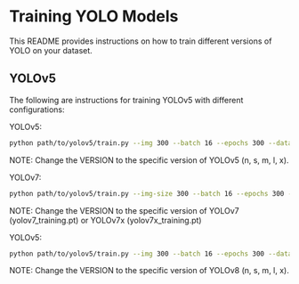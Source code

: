 # Training YOLO Models

This README provides instructions on how to train different versions of YOLO on your dataset.

## YOLOv5

The following are instructions for training YOLOv5 with different configurations:

YOLOv5:

```bash
python path/to/yolov5/train.py --img 300 --batch 16 --epochs 300 --data path/to/data/data_local.yaml --weights yolov5VERSION.pt --project 'project_name' --name 'run_name'
```

NOTE: Change the VERSION to the specific version of YOLOv5 (n, s, m, l, x).

YOLOv7:

```bash
python path/to/yolov5/train.py --img-size 300 --batch 16 --epochs 300 --cfg  path/to/cfg/training/yolov7.yaml --hyp data/hyp.scratch.custom.yaml --data path/to/data/data_local.yaml --weights yolov7_training.pt --project 'project_name' --name 'run_name'
```

NOTE: Change the VERSION to the specific version of YOLOv7 (yolov7_training.pt) or YOLOv7x (yolov7x_training.pt)

YOLOv5:

```bash
python path/to/yolov5/train.py --img 300 --batch 16 --epochs 300 --data path/to/data/data_local.yaml --weights yolov5VERSION.pt --project 'project_name' --name 'run_name'
```

NOTE: Change the VERSION to the specific version of YOLOv8 (n, s, m, l, x).
